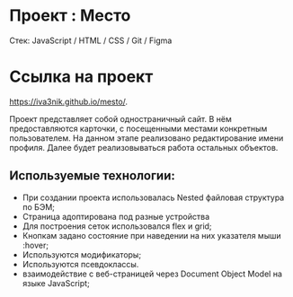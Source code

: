 # Проект : Место

Cтек: JavaScript / HTML / CSS / Git / Figma

# Ссылка на проект
https://iva3nik.github.io/mesto/.

Проект представляет собой одностраничный сайт. В нём предоставляются карточки, с посещенными местами конкретным пользователем. На данном этапе реализовано редактирование
имени профиля. Далее будет реализовываться работа остальных объектов.

## **Используемые технологии:**
* При создании проекта использовалась Nested файловая структура по БЭМ;
* Страница адоптирована под разные устройства
* Для построения сеток использовался flex и grid;
* Кнопкам задано состояние при наведении на них указателя мыши :hover;
* Используются модификаторы;
* Используются псевдоклассы.
* взаимодействие с веб-страницей через Document Object Model на языке JavaScript;

